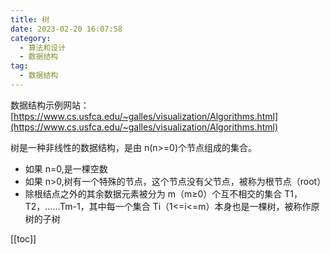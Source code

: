 ```yaml
---
title: 树
date: 2023-02-20 16:07:58
category: 
  - 算法和设计
  - 数据结构
tag: 
  - 数据结构
---
```


数据结构示例网站：[https://www.cs.usfca.edu/~galles/visualization/Algorithms.html](https://www.cs.usfca.edu/~galles/visualization/Algorithms.html)

树是一种非线性的数据结构，是由 n(n>=0)个节点组成的集合。

- 如果 n=0,是一棵空数
- 如果 n>0,树有一个特殊的节点，这个节点没有父节点，被称为根节点（root）
- 除根结点之外的其余数据元素被分为 m（m≥0）个互不相交的集合 T1，T2，……Tm-1，其中每一个集合 Ti（1<=i<=m）本身也是一棵树，被称作原树的子树

<!-- more -->

[[toc]]
